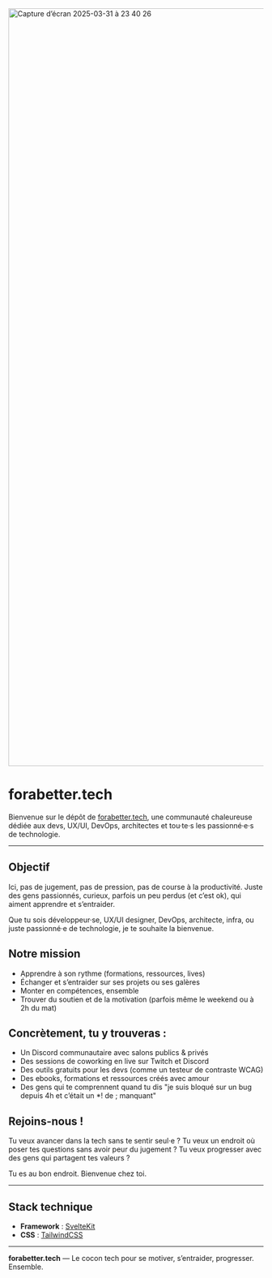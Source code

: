 <img width="1496" alt="Capture d’écran 2025-03-31 à 23 40 26" src="https://github.com/user-attachments/assets/579a2caf-fdd6-46c4-b69b-75039eb217e1" />

# forabetter.tech

Bienvenue sur le dépôt de [forabetter.tech](https://forabetter.tech), une communauté chaleureuse dédiée aux devs, UX/UI, DevOps, architectes et tou·te·s les passionné·e·s de technologie.

---

## Objectif

Ici, pas de jugement, pas de pression, pas de course à la productivité. Juste des gens passionnés, curieux, parfois un peu perdus (et c’est ok), qui aiment apprendre et s’entraider.

Que tu sois développeur·se, UX/UI designer, DevOps, architecte, infra, ou juste passionné·e de technologie, je te souhaite la bienvenue.

## Notre mission

- Apprendre à son rythme (formations, ressources, lives)
- Échanger et s’entraider sur ses projets ou ses galères
- Monter en compétences, ensemble
- Trouver du soutien et de la motivation (parfois même le weekend ou à 2h du mat)

## Concrètement, tu y trouveras :

- Un Discord communautaire avec salons publics & privés
- Des sessions de coworking en live sur Twitch et Discord
- Des outils gratuits pour les devs (comme un testeur de contraste WCAG)
- Des ebooks, formations et ressources créés avec amour
- Des gens qui te comprennent quand tu dis "je suis bloqué sur un bug depuis 4h et c’était un $*!$ de ; manquant"

## Rejoins-nous !

Tu veux avancer dans la tech sans te sentir seul·e ?
Tu veux un endroit où poser tes questions sans avoir peur du jugement ?
Tu veux progresser avec des gens qui partagent tes valeurs ?

Tu es au bon endroit.
Bienvenue chez toi.

---

## Stack technique

- **Framework** : [SvelteKit](https://kit.svelte.dev/)
- **CSS** : [TailwindCSS](https://tailwindcss.com/)

---

**forabetter.tech** — Le cocon tech pour se motiver, s’entraider, progresser. Ensemble.
